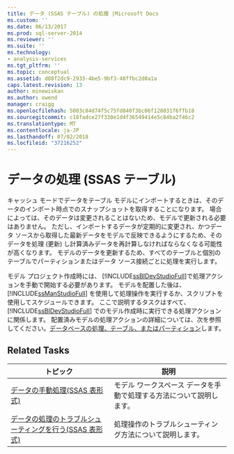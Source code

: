 ```yaml
---
title: データ (SSAS テーブル) の処理 |Microsoft Docs
ms.custom: ''
ms.date: 06/13/2017
ms.prod: sql-server-2014
ms.reviewer: ''
ms.suite: ''
ms.technology:
- analysis-services
ms.tgt_pltfrm: ''
ms.topic: conceptual
ms.assetid: d88f2dc9-2933-4be5-9bf3-48ffbc2d0a1a
caps.latest.revision: 13
author: minewiskan
ms.author: owend
manager: craigg
ms.openlocfilehash: 5003c84d74f5c75fd840f3bc06f128031f6ffb18
ms.sourcegitcommit: c18fadce27f330e1d4f36549414e5c84ba2f46c2
ms.translationtype: MT
ms.contentlocale: ja-JP
ms.lasthandoff: 07/02/2018
ms.locfileid: "37216252"
---
```

# <a name="process-data-ssas-tabular"></a>データの処理 (SSAS テーブル)
  キャッシュ モードでデータをテーブル モデルにインポートするときは、そのデータのインポート時点でのスナップショットを取得することになります。 場合によっては、そのデータは変更されることはないため、モデルで更新される必要はありません。 ただし、インポートするデータが定期的に変更され、かつデータ ソースから取得した最新データをモデルで反映できるようにするため、そのデータを処理 (更新) し計算済みデータを再計算しなければならなくなる可能性が高くなります。 モデルのデータを更新するため、すべてのテーブルと個別のテーブルでパーティションまたはデータ ソース接続ごとに処理を実行します。  
  
 モデル プロジェクト作成時には、 [!INCLUDE[ssBIDevStudioFull](../includes/ssbidevstudiofull-md.md)]で処理アクションを手動で開始する必要があります。 モデルを配置した後は、 [!INCLUDE[ssManStudioFull](../includes/ssmanstudiofull-md.md)] を使用して処理操作を実行するか、スクリプトを使用してスケジュールできます。 ここで説明するタスクはすべて、[!INCLUDE[ssBIDevStudioFull](../includes/ssbidevstudiofull-md.md)] でのモデル作成時に実行できる処理アクションに関係します。 配置済みモデルの処理アクションの詳細については、次を参照してください。[データベースの処理、テーブル、またはパーティション](tabular-models/process-database-table-or-partition-analysis-services.md)します。  
  
## <a name="related-tasks"></a>Related Tasks  
  
|トピック|説明|  
|-----------|-----------------|  
|[データの手動処理&#40;SSAS 表形式&#41;](manually-process-data-ssas-tabular.md)|モデル ワークスペース データを手動で処理する方法について説明します。|  
|[データの処理のトラブルシューティングを行う&#40;SSAS 表形式&#41;](troubleshoot-process-data-ssas-tabular.md)|処理操作のトラブルシューティング方法について説明します。|  
  
  
